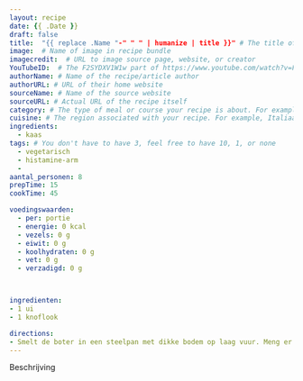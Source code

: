 ```yaml
---
layout: recipe
date: {{ .Date }}
draft: false
title:  "{{ replace .Name "-" " " | humanize | title }}" # The title of your awesome recipe
image:  # Name of image in recipe bundle
imagecredit:  # URL to image source page, website, or creator
YouTubeID:  # The F2SYDXV1W1w part of https://www.youtube.com/watch?v=F2SYDXV1W1w
authorName: # Name of the recipe/article author
authorURL: # URL of their home website
sourceName: # Name of the source website
sourceURL: # Actual URL of the recipe itself
category: # The type of meal or course your recipe is about. For example: "dinner", "entree", or "dessert".
cuisine: # The region associated with your recipe. For example, Italiaans, Mediterraans", or Eigen.
ingredients:
  - kaas
tags: # You don't have to have 3, feel free to have 10, 1, or none
  - vegetarisch
  - histamine-arm
  -
aantal_personen: 8
prepTime: 15
cookTime: 45

voedingswaarden:
  - per: portie
  - energie: 0 kcal
  - vezels: 0 g
  - eiwit: 0 g
  - koolhydraten: 0 g
  - vet: 0 g
  - verzadigd: 0 g



ingredienten:
- 1 ui
- 1 knoflook

directions:
- Smelt de boter in een steelpan met dikke bodem op laag vuur. Meng er de bloem door en laat op laag vuur 3 min. garen.
---
```


Beschrijving
